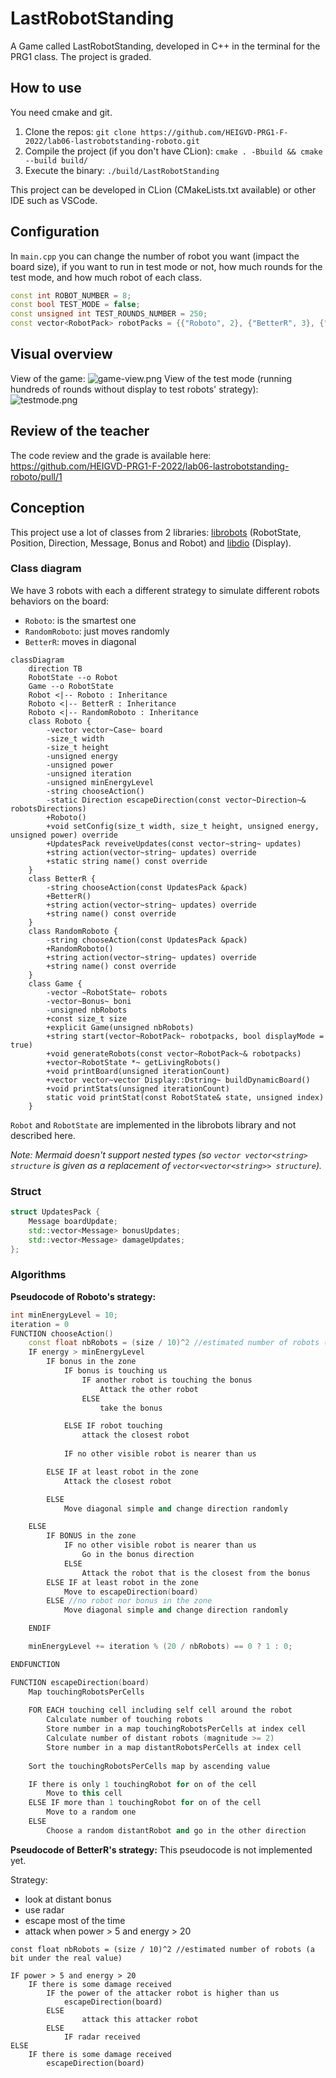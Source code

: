 # LastRobotStanding
A Game called LastRobotStanding, developed in C++ in the terminal for the PRG1 class. The project is graded.

## How to use
You need cmake and git.
1. Clone the repos: `git clone https://github.com/HEIGVD-PRG1-F-2022/lab06-lastrobotstanding-roboto.git`
1. Compile the project (if you don't have CLion): `cmake . -Bbuild && cmake --build build/`
1. Execute the binary: `./build/LastRobotStanding`

This project can be developed in CLion (CMakeLists.txt available) or other IDE such as VSCode.

## Configuration
In `main.cpp` you can change the number of robot you want (impact the board size), if you want to run in test mode or not, how much rounds for the test mode, and how much robot of each class.
```cpp
const int ROBOT_NUMBER = 8;
const bool TEST_MODE = false;
const unsigned int TEST_ROUNDS_NUMBER = 250;
const vector<RobotPack> robotPacks = {{"Roboto", 2}, {"BetterR", 3}, {"RandomRoboto", 3}};
```

## Visual overview
View of the game:
![game-view.png](imgs/game-view.png)
View of the test mode (running hundreds of rounds without display to test robots' strategy):
![testmode.png](imgs/testmode.png)

## Review of the teacher
The code review and the grade is available here: https://github.com/HEIGVD-PRG1-F-2022/lab06-lastrobotstanding-roboto/pull/1

## Conception
This project use a lot of classes from 2 libraries: [librobots](https://github.com/HEIGVD-PRG1-F-2022/librobots) (RobotState, Position, Direction, Message, Bonus and Robot) and [libdio](https://github.com/HEIGVD-PRG1-F-2022/libdio) (Display).

### Class diagram
We have 3 robots with each a different strategy to simulate different robots behaviors on the board:
- `Roboto`: is the smartest one
- `RandomRoboto`: just moves randomly
- `BetterR`: moves in diagonal

```mermaid
classDiagram
	direction TB
	RobotState --o Robot
	Game --o RobotState
	Robot <|-- Roboto : Inheritance
	Roboto <|-- BetterR : Inheritance
	Roboto <|-- RandomRoboto : Inheritance
	class Roboto {
		-vector vector~Case~ board
		-size_t width
		-size_t height
		-unsigned energy
		-unsigned power
		-unsigned iteration
		-unsigned minEnergyLevel
		-string chooseAction()
		-static Direction escapeDirection(const vector~Direction~& robotsDirections)
		+Roboto()
		+void setConfig(size_t width, size_t height, unsigned energy, unsigned power) override
		+UpdatesPack reveiveUpdates(const vector~string~ updates)
		+string action(vector~string~ updates) override
		+static string name() const override
	}
	class BetterR {
	    -string chooseAction(const UpdatesPack &pack)
	    +BetterR()
	    +string action(vector~string~ updates) override
	    +string name() const override
	}
	class RandomRoboto {
	    -string chooseAction(const UpdatesPack &pack)
	    +RandomRoboto()
	    +string action(vector~string~ updates) override
	    +string name() const override
	}
	class Game {
		-vector ~RobotState~ robots
		-vector~Bonus~ boni
		-unsigned nbRobots
		+const size_t size
		+explicit Game(unsigned nbRobots)
		+string start(vector~RobotPack~ robotpacks, bool displayMode = true)
		+void generateRobots(const vector~RobotPack~& robotpacks)
		+vector~RobotState *~ getLivingRobots()
		+void printBoard(unsigned iterationCount)
		+vector vector~vector Display::Dstring~ buildDynamicBoard()
		+void printStats(unsigned iterationCount)
		static void printStat(const RobotState& state, unsigned index)
	}
```
`Robot` and `RobotState` are implemented in the librobots library and not described here.

*Note: Mermaid doesn't support nested types (so `vector vector<string> structure` is given as a replacement of `vector<vector<string>> structure`).*

### Struct
```cpp
struct UpdatesPack {
    Message boardUpdate;
    std::vector<Message> bonusUpdates;
    std::vector<Message> damageUpdates;
};
```

### Algorithms
**Pseudocode of Roboto's strategy:**
```cpp
int minEnergyLevel = 10;
iteration = 0
FUNCTION chooseAction()
	const float nbRobots = (size / 10)^2 //estimated number of robots (a bit under the real value)
	IF energy > minEnergyLevel 
		IF bonus in the zone
			IF bonus is touching us
				IF another robot is touching the bonus
					Attack the other robot
				ELSE
					take the bonus

			ELSE IF robot touching
				attack the closest robot
			
			IF no other visible robot is nearer than us

		ELSE IF at least robot in the zone
			Attack the closest robot

		ELSE
			Move diagonal simple and change direction randomly

	ELSE
		IF BONUS in the zone
			IF no other visible robot is nearer than us
				Go in the bonus direction
			ELSE
				Attack the robot that is the closest from the bonus
		ELSE IF at least robot in the zone
			Move to escapeDirection(board)
		ELSE //no robot nor bonus in the zone
			Move diagonal simple and change direction randomly

	ENDIF

	minEnergyLevel += iteration % (20 / nbRobots) == 0 ? 1 : 0;

ENDFUNCTION

FUNCTION escapeDirection(board)
	Map touchingRobotsPerCells
	
	FOR EACH touching cell including self cell around the robot
		Calculate number of touching robots
		Store number in a map touchingRobotsPerCells at index cell
		Calculate number of distant robots (magnitude >= 2)
		Store number in a map distantRobotsPerCells at index cell
	
	Sort the touchingRobotsPerCells map by ascending value

	IF there is only 1 touchingRobot for on of the cell
		Move to this cell
	ELSE IF more than 1 touchingRobot for on of the cell
		Move to a random one
	ELSE
		Choose a random distantRobot and go in the other direction

```

**Pseudocode of BetterR's strategy:**
This pseudocode is not implemented yet.

Strategy:
- look at distant bonus
- use radar
- escape most of the time
- attack when power > 5 and energy > 20

```
const float nbRobots = (size / 10)^2 //estimated number of robots (a bit under the real value)

IF power > 5 and energy > 20
	IF there is some damage received
		IF the power of the attacker robot is higher than us
			escapeDirection(board)
		ELSE
				attack this attacker robot 
		ELSE 
			IF radar received
ELSE
	IF there is some damage received
		escapeDirection(board)
		
```